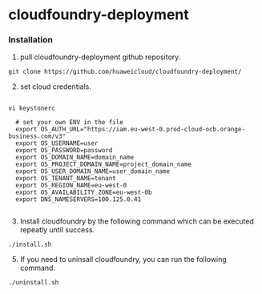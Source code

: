 # cloudfoundry-deployment

### Installation

1. pull cloudfoundry-deployment github repository.

```
git clone https://github.com/huaweicloud/cloudfoundry-deployment/
```

2. set cloud credentials.
```

vi keystonerc

  # set your own ENV in the file
  export OS_AUTH_URL="https://iam.eu-west-0.prod-cloud-ocb.orange-business.com/v3"
  export OS_USERNAME=user
  export OS_PASSWORD=password
  export OS_DOMAIN_NAME=domain_name
  export OS_PROJECT_DOMAIN_NAME=project_domain_name
  export OS_USER_DOMAIN_NAME=user_domain_name
  export OS_TENANT_NAME=tenant
  export OS_REGION_NAME=eu-west-0
  export OS_AVAILABILITY_ZONE=eu-west-0b
  export DNS_NAMESERVERS=100.125.0.41
  
```

3. Install cloudfoundry by the following command which can be executed repeatly until success.
```
./install.sh
```

5. If you need to uninsall cloudfoundry, you can run the following command.
```
./uninstall.sh
```
